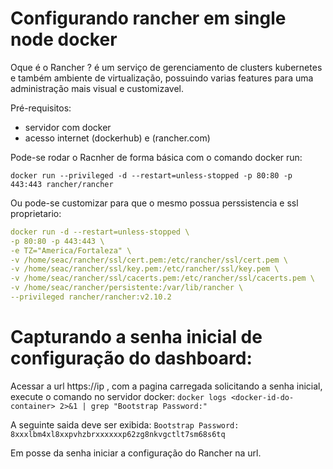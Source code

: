# Configurando rancher em single node docker

Oque é o Rancher ?
é um serviço de gerenciamento de clusters kubernetes e também ambiente de virtualização, possuindo varias features para uma administração mais visual e customizavel.

Pré-requisitos:
- servidor com docker
- acesso internet (dockerhub) e (rancher.com)

Pode-se rodar o Racnher de forma básica com o comando docker run:

`docker run --privileged -d --restart=unless-stopped -p 80:80 -p 443:443 rancher/rancher`

Ou pode-se customizar para que o mesmo possua perssistencia e ssl proprietario:

``` yaml
docker run -d --restart=unless-stopped \
-p 80:80 -p 443:443 \
-e TZ="America/Fortaleza" \
-v /home/seac/rancher/ssl/cert.pem:/etc/rancher/ssl/cert.pem \
-v /home/seac/rancher/ssl/key.pem:/etc/rancher/ssl/key.pem \
-v /home/seac/rancher/ssl/cacerts.pem:/etc/rancher/ssl/cacerts.pem \
-v /home/seac/rancher/persistente:/var/lib/rancher \
--privileged rancher/rancher:v2.10.2
```

# Capturando a senha inicial de configuração do dashboard:
Acessar a url https://ip , com a pagina carregada solicitando a senha inicial, execute o comando no servidor docker:
`docker logs <docker-id-do-container> 2>&1 | grep "Bootstrap Password:"`

A seguinte saida deve ser exibida:
`Bootstrap Password: 8xxxlbm4xl8xxpvhzbrxxxxxxp62zg8nkvgctlt7sm68s6tq`

Em posse da senha iniciar a configuração do Rancher na url.
